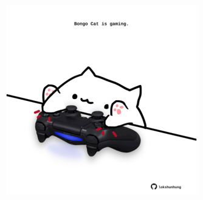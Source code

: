 <!-- built at 23/06/2024, 13:01:11 UTC -->
<p align="center">
  <img width="500" height="500" src="./ReadmeImage.svg">
</p>
